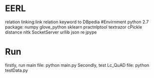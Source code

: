 # EERL
relation linking:link relation keyword to DBpedia
#Envirnment
python 2.7
package:
numpy
glove_python
sklearn
practnlptool
textrazor
cPickle
distance
nltk
SocketServer
urllib
json
re
jpype
# Run
firstly, run main file:
python main.py
Secondly, test Lc_QuAD file:
python testData.py


